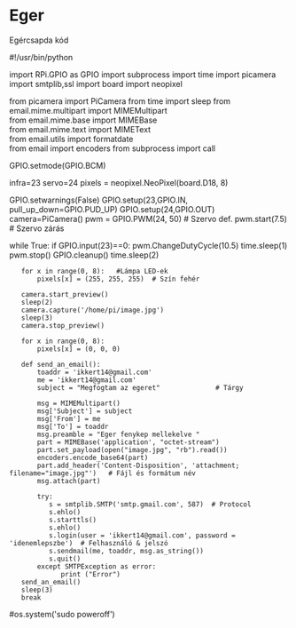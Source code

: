 # Eger
Egércsapda kód

#!/usr/bin/python

import RPi.GPIO as GPIO
import subprocess
import time
import picamera
import smtplib,ssl
import board
import neopixel

from picamera import PiCamera
from time import sleep
from email.mime.multipart import MIMEMultipart  
from email.mime.base import MIMEBase  
from email.mime.text import MIMEText  
from email.utils import formatdate  
from email import encoders
from subprocess import call


GPIO.setmode(GPIO.BCM)

infra=23
servo=24
pixels = neopixel.NeoPixel(board.D18, 8)

GPIO.setwarnings(False)
GPIO.setup(23,GPIO.IN, pull_up_down=GPIO.PUD_UP)
GPIO.setup(24,GPIO.OUT)
camera=PiCamera()
pwm = GPIO.PWM(24, 50) # Szervo def.
pwm.start(7.5)   # Szervo zárás

while True:
   if GPIO.input(23)==0:
       pwm.ChangeDutyCycle(10.5)
       time.sleep(1)
       pwm.stop()
       GPIO.cleanup()
       time.sleep(2)
   
       for x in range(0, 8):   #Lámpa LED-ek 
           pixels[x] = (255, 255, 255)  # Szín fehér
       
       camera.start_preview()  
       sleep(2)  
       camera.capture('/home/pi/image.jpg')     
       sleep(3)  
       camera.stop_preview()
       
       for x in range(0, 8):
           pixels[x] = (0, 0, 0)
           
       def send_an_email():  
           toaddr = 'ikkert14@gmail.com'
           me = 'ikkert14@gmail.com'         
           subject = "Megfogtam az egeret"              # Tárgy
  
           msg = MIMEMultipart()  
           msg['Subject'] = subject  
           msg['From'] = me  
           msg['To'] = toaddr  
           msg.preamble = "Eger fenykep mellekelve "  
           part = MIMEBase('application', "octet-stream")  
           part.set_payload(open("image.jpg", "rb").read())  
           encoders.encode_base64(part)  
           part.add_header('Content-Disposition', 'attachment; filename="image.jpg"')   # Fájl és formátum név
           msg.attach(part)  
  
           try:  
              s = smtplib.SMTP('smtp.gmail.com', 587)  # Protocol
              s.ehlo()  
              s.starttls()  
              s.ehlo()  
              s.login(user = 'ikkert14@gmail.com', password = 'idenemlepszbe')  # Felhasználó & jelszó
              s.sendmail(me, toaddr, msg.as_string())  
              s.quit()     
           except SMTPException as error:  
                 print ("Error")                  
       send_an_email()
       sleep(3)
       break

#os.system('sudo poweroff')
